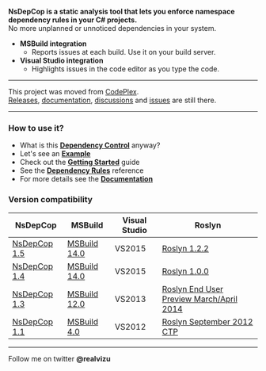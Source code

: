 **NsDepCop is a static analysis tool that lets you enforce namespace dependency rules in your C# projects.**  
No more unplanned or unnoticed dependencies in your system.
* **MSBuild integration**  
  * Reports issues at each build. Use it on your build server.
* **Visual Studio integration**  
  * Highlights issues in the code editor as you type the code.

----

This project was moved from [CodePlex](https://nsdepcop.codeplex.com).  
[Releases](https://nsdepcop.codeplex.com/releases), [documentation](https://nsdepcop.codeplex.com/documentation), [discussions](https://nsdepcop.codeplex.com/discussions) and [issues](https://nsdepcop.codeplex.com/workitem/list/basic) are still there.

----

### How to use it?

* What is this [**Dependency Control**](https://nsdepcop.codeplex.com/wikipage?title=Dependency%20Control&referringTitle=Home) anyway?
* Let's see an [**Example**](https://nsdepcop.codeplex.com/wikipage?title=Example&referringTitle=Home)
* Check out the [**Getting Started**](https://nsdepcop.codeplex.com/wikipage?title=Getting%20Started&referringTitle=Home) guide
* See the [**Dependency Rules**](https://nsdepcop.codeplex.com/wikipage?title=Dependency%20Rules&referringTitle=Home) reference
* For more details see the [**Documentation**](https://nsdepcop.codeplex.com/documentation?referringTitle=Home)

### Version compatibility

|NsDepCop|MSBuild|Visual Studio|Roslyn|
|--------|-------|-------------|------|
|[NsDepCop 1.5](https://nsdepcop.codeplex.com/releases/view/624331)|[MSBuild 14.0](http://www.microsoft.com/en-us/download/details.aspx?id=48159)|VS2015|[Roslyn 1.2.2](https://www.nuget.org/packages/Microsoft.CodeAnalysis/1.2.2)|
|[NsDepCop 1.4](https://nsdepcop.codeplex.com/releases/view/616663)|[MSBuild 14.0](http://www.microsoft.com/en-us/download/details.aspx?id=48159)|VS2015|[Roslyn 1.0.0](https://www.nuget.org/packages/Microsoft.CodeAnalysis/1.0.0)|
|[NsDepCop 1.3](https://nsdepcop.codeplex.com/releases/view/610850)|[MSBuild 12.0](https://www.microsoft.com/en-us/download/details.aspx?id=40760)|VS2013|[Roslyn End User Preview March/April 2014](https://nsdepcop.codeplex.com/wikipage?title=FAQ&referringTitle=Home&ANCHOR#FAQ5)|
|[NsDepCop 1.1](https://nsdepcop.codeplex.com/releases/view/109413)|[MSBuild 4.0](http://www.microsoft.com/en-us/download/details.aspx?id=17718)|VS2012|[Roslyn September 2012 CTP](http://www.microsoft.com/en-us/download/details.aspx?id=34685)|

----

Follow me on twitter **@realvizu**
